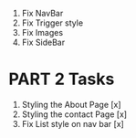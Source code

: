 1. Fix NavBar
2. Fix Trigger style
3. Fix Images
4. Fix SideBar

# PART 2 Tasks

1. Styling the About Page [x]
2. Styling the contact Page [x]
3. Fix List style on nav bar [x]